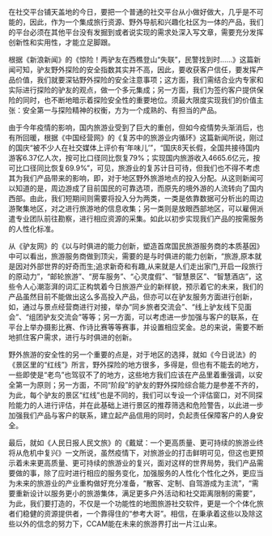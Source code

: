 在社交平台铺天盖地的今日，要把一个普通的社交平台从小做好做大，几乎是不可能的，因此，作为一个集成旅行资源、野外导航和兴趣化社区为一体的产品，我们的平台必须在其他平台没有发掘到或者说实现的需求处深入写文章，需要充分发挥创新性和实用性，才能立足脚跟。

根据《新浪新闻》的《惊险！两驴友在西樵登山“失联”，民警找到时......》这篇新闻可知，驴友野外探险的安全指数其实并不高，因此，要收获客户信任，要发挥产品价值，我们就要深钻野外探险的安全注意事项；这方面，我们需结合业内专家和实际进行探险的驴友的观点，做一个多元集成；另一方面，我们为签约客户提供保险的同时，也不断地暗示着探险安全性的重要地位。须最大限度实现我们的价值主张：安全第⼀与探险精神的权衡，方为一个成熟的、有担当的产品。

由于今年疫情的影响，国内旅游业受到了巨大的重创，但如今疫情势头渐消后，也有所回暖，根据《中国经营网》的《复苏中的旅游业内循环》这篇新闻所说，刚过的国庆“被不少人在社交媒体上评价有‘年味儿’”，“国庆8天长假，全国共接待国内游客6.37亿人次，按可比口径同比恢复79%；实现国内旅游收入4665.6亿元，按可比口径同比恢复69.9%”，可见，旅游业的复苏计日可待，但我们也不得不考虑其为我们产品带来的影响，即，对于地区野外旅游地点的投入分配。从这则新闻可以知道的是，周边游成了目前国民的可靠选项，而原先的境外游的人流转向了国内西部。由此，我们短期间则需要将投入分为两类，一类是依靠数据可分析出的周边游聚集地区，对之进行旅游地的信息收集；另一类则是放眼西部地区，可以雇佣派遣专业团队前往勘察，进行相应资源的采集。如此以初步实现我们产品的按需服务的人性化标准。

从《驴友网》的《以与时俱进的能力创新，塑造首席国民旅游服务商的本质基因》中可以看出，旅游服务商做到顶尖，需要的是与时俱进的能力创新，“旅游,原本就是因对外部世界的好奇而生;追求新奇和有趣,从来就是人们走出家门,开启一段旅行的原动力”，“邮轮旅游”、“房车服务”、“心灵度假”、“智慧景区”、“智慧酒店”，这些令人心潮澎湃的词汇正构筑着今日旅游产业的新样貌，预示着它的未来，我们的产品虽然目前不能做出这么多高投入产品，但亦可以在驴友服务方面进行创新，如，通过与景点经营商进行对接，举办“同乡旅者交流会”、“线上驴友线下见面会”、“组团驴友交流会”等等；另一方面，可以考虑进一步加强与客户的联系，在平台上举办摄影比赛、作诗比赛等等赛事，并设置相应奖金。总的来说，需要不断地抓住客户需求，进行与时俱进的创新。

野外旅游的安全性的另一个重要的点是，对于地区的选择，就如《今日说法》的《景区里的“红线”》所言，野外探险的地方很多，多得是，但也有不能去的地方，一些即使是“老鸟”也驾驭不了的地方，这些地方我们应该在产品里着重强调，以安全第一为原则；另一方面，不同“阶段”的驴友的野外探险综合能力是参差不齐的，为此，每个驴友的景区“红线”也是不同的，我们可以专设一个评估窗口，对不同探险能力的人进行评估，并在此基础上进行景区的推荐筛选和危险警告，以此进一步加强我们产品与客户的联系，建立起产品信用的同时，负起责任保障客户的人身安全。

最后，就如《人民日报人民文旅》的《戴斌：一个更高质量、更可持续的旅游业终将从危机中复兴》一文所说，虽然疫情下，对旅游业的打击鲜明可见，但这也更预示着未来更高质量、更可持续的旅游业的复兴，面对这样的世界局势，我们产品需要做的事，除了应时进行相应的服务变化，加强服务的人性化个性化之外，更应当为未来的旅游业的产业重构做好充分准备，“散客、定制、自驾游成为主流”，“需要重新设计以服务更小的旅游集体，满足更多户外活动和社交距离限制的需要”，为此，我们要打造的，不仅是一个功能性的地图旅游社交软件，更是一个个体化旅者们稳健的资源提供者，一个靠得住的“参考大哥”。相信，在秉承着这些以及除这些以外的信念的努力下，CCAM能在未来的旅游界打出一片江山来。

